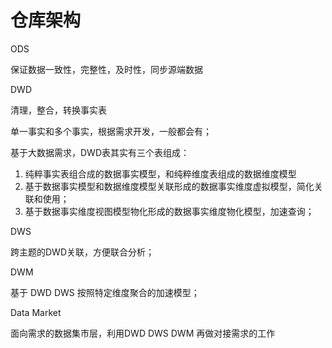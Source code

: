 # 仓库架构

ODS

保证数据一致性，完整性，及时性，同步源端数据

DWD

清理，整合，转换事实表

单一事实和多个事实，根据需求开发，一般都会有；

基于大数据需求，DWD表其实有三个表组成：

1. 纯粹事实表组合成的数据事实模型，和纯粹维度表组成的数据维度模型
2. 基于数据事实模型和数据维度模型关联形成的数据事实维度虚拟模型，简化关联和使用；
3. 基于数据事实维度视图模型物化形成的数据事实维度物化模型，加速查询；

DWS

跨主题的DWD关联，方便联合分析；

DWM

基于 DWD DWS 按照特定维度聚合的加速模型；

Data Market

面向需求的数据集市层，利用DWD DWS DWM 再做对接需求的工作
